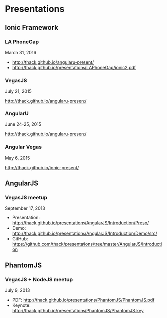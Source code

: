 Presentations
=============

## Ionic Framework
### LA PhoneGap
March 31, 2016

* http://thack.github.io/angularu-present/
* http://thack.github.io/presentations/LAPhoneGap/ionic2.pdf

### VegasJS
July 21, 2015

http://thack.github.io/angularu-present/

### AngularU
June 24-25, 2015

http://thack.github.io/angularu-present/

### Angular Vegas
May 6, 2015

http://thack.github.io/ionic-present/

## AngularJS
### VegasJS meetup
September 17, 2013

* Presentation: http://thack.github.io/presentations/AngularJS/Introduction/Preso/
* Demo: http://thack.github.io/presentations/AngularJS/Introduction/Demo/src/
* GitHub: https://github.com/thack/presentations/tree/master/AngularJS/Introduction

## PhantomJS
### VegasJS + NodeJS meetup
July 9, 2013

* PDF: http://thack.github.io/presentations/PhantomJS/PhantomJS.pdf
* Keynote: http://thack.github.io/presentations/PhantomJS/PhantomJS.key
